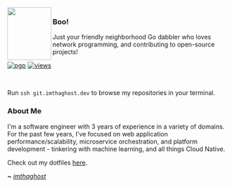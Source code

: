 <img align="left" src="https://i.imgur.com/vmwlZH1.png" width="100" height="120">

### Boo!

Just your friendly neighborhood Go dabbler who loves network programming, and contributing to open-source projects! 




[![pgp](https://img.shields.io/badge/pgp-0x1C941973709A1830-313131?style=flat&labelColor=545454&color=313131)](https://github.com/imthaghost.gpg) 
[![views](https://komarev.com/ghpvc/?username=imthaghost&style=flat&color=313131&label=views&abbreviated=true)](https://github.com/orhun)

<br>

Run `ssh git.imthaghost.dev` to browse my repositories in your terminal.

### About Me

I'm a software engineer with 3 years of experience in a variety of domains. For the past few years, I've focused on web application performance/scalability, microservice orchestration, and platform development - tinkering with machine learning, and all things Cloud Native.

</center>

Check out my dotfiles [here](https://github.com/imthaghost/dotfiles).

**~** [_imthaghost_](https://garyf.dev/)